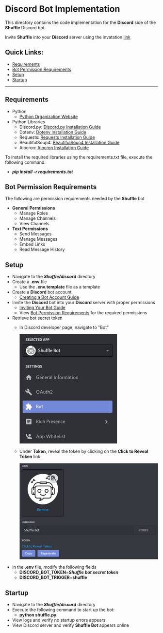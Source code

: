# Discord Bot Implementation
This directory contains the code implementation for the **Discord** side of the **Shuffle** Discord bot.

Invite **Shuffle** into your **Discord** server using the invatation [link](https://discord.com/api/oauth2/authorize?client_id=745448751287631996&permissions=268528656&scope=bot)

## Quick Links:
- [Requirements](#requirements)
- [Bot Permission Requirements](#bot-permission-requirements)
- [Setup](#setup)
- [Startup](#startup)

----------------------------------

## Requirements
- Python
  - [Python Organization Website](https://www.python.org/)
- Python Libraries
  - Discord.py: [Discord.py Installation Guide](https://discordpy.readthedocs.io/en/latest/intro.html)
  - Dotenv: [Dotenv Installation Guide](https://pypi.org/project/python-dotenv/)
  - Requests: [Requests Installation Guide](https://pypi.org/project/requests/)
  - BeautifulSoup4: [BeautifulSoup4 Installation Guide](https://pypi.org/project/beautifulsoup4/)
  - Aiocron: [Aiocron Installation Guide](https://pypi.org/project/aiocron/)

To install the required libraries using the requirements.txt file, execute the following command:
- ***pip install -r requirements.txt***

## Bot Permission Requirements
The following are permission requirements needed by the **Shuffle** bot
 - **General Permissions**
   - Manage Roles
   - Manage Channels
   - View Channels
 - **Text Permissions**
   - Send Messages
   - Manage Messages
   - Embed Links
   - Read Message History

## Setup
- Navigate to the ***Shuffle/discord*** directory
- Create a **.env** file
  - Use the **.env.template** file as a template
- Create a **Discord** bot account
  - [Creating a Bot Account Guide](https://discordpy.readthedocs.io/en/latest/discord.html#)
- Invite the **Discord** bot into your **Discord** server with proper permissions
  - [Inviting Your Bot Guide](https://discordpy.readthedocs.io/en/latest/discord.html#inviting-your-bot)
  - View [Bot Permission Requirements](#bot-permission-requirements) for the required permissions
- Retrieve bot secret token
  - In Discord developer page, navigate to "Bot"
  
    ![Discord Bot Selection](/images/bot-selection-snap.PNG)
  - Under **Token**, reveal the token by clicking on the **Click to Reveal Token** link

    ![Token Reveal](/images/token-reveal-snap.PNG)
- In the **.env** file, modify the following fields
  - **DISCORD_BOT_TOKEN**=***Shuffle bot secret token***
  - **DISCORD_BOT_TRIGGER**=**shuffle**

## Startup
- Navigate to the ***Shuffle/discord*** directory
- Execute the following command to start up the bot:
  - **python shuffle.py**
- View logs and verify no startup errors appears
- View Discord server and verify **Shuffle Bot** appears online